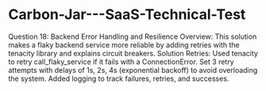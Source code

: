 # Carbon-Jar---SaaS-Technical-Test

Question 18: Backend Error Handling and Resilience
Overview:
This solution makes a flaky backend service more reliable by adding retries with the tenacity library and explains circuit breakers.
Solution
Retries:
Used tenacity to retry call_flaky_service if it fails with a ConnectionError.
Set 3 retry attempts with delays of 1s, 2s, 4s (exponential backoff) to avoid overloading the system.
Added logging to track failures, retries, and successes.

